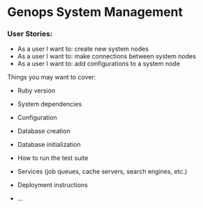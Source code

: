 # Genops System Management

### User Stories:

- As a user I want to: create new system nodes
- As a user I want to: make connections between system nodes
- As a user I want to: add configurations to a system node



Things you may want to cover:

* Ruby version

* System dependencies

* Configuration

* Database creation

* Database initialization

* How to run the test suite

* Services (job queues, cache servers, search engines, etc.)

* Deployment instructions

* ...
